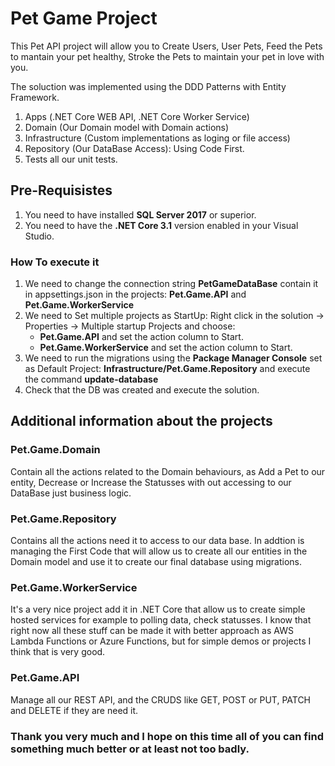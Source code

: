 # Pet Game Project

This Pet API project will allow you to Create Users, User Pets, Feed the Pets to mantain your pet healthy, Stroke the Pets to maintain your pet in love with you.

The soluction was implemented using the DDD Patterns with Entity Framework.
1. Apps (.NET Core WEB API, .NET Core Worker Service)
2. Domain (Our Domain model with Domain actions)
3. Infrastructure (Custom implementations as loging or file access)
4. Repository (Our DataBase Access): Using Code First.
5. Tests all our unit tests.

## Pre-Requisistes
1. You need to have installed **SQL Server 2017** or superior.
2. You need to have the **.NET Core 3.1** version enabled in your Visual Studio.

### How To execute it
1. We need to change the connection string **PetGameDataBase** contain it in appsettings.json in the projects: **Pet.Game.API** and **Pet.Game.WorkerService**
2. We need to Set multiple projects as StartUp: Right click in the solution -> Properties -> Multiple startup Projects and choose:
	- **Pet.Game.API** and set the action column to Start.
	- **Pet.Game.WorkerService** and set the action column to Start.
3. We need to run the migrations using the **Package Manager Console** set as Default Project: **Infrastructure/Pet.Game.Repository** and execute the command **update-database**
4. Check that the DB was created and execute the solution.

## Additional information about the projects

### Pet.Game.Domain
Contain all the actions related to the Domain behaviours, as Add a Pet to our entity, Decrease or Increase the Statusses with out accessing to our DataBase just business logic.

### Pet.Game.Repository
Contains all the actions need it to access to our data base. In addtion is managing the First Code that will allow us to create all our entities in the Domain model and use it to create our final database using migrations.

### Pet.Game.WorkerService

It's a very nice project add it in .NET Core that allow us to create simple hosted services for example to polling data, check statusses. I know that right now all these stuff can be made it with better approach as AWS Lambda Functions or Azure Functions, but for simple demos or projects I think that is very good.


### Pet.Game.API

Manage all our REST API, and the CRUDS like GET, POST or PUT, PATCH and DELETE if they are need it.

### Thank you very much and I hope on this time all of you can find something much better or at least not too badly.

